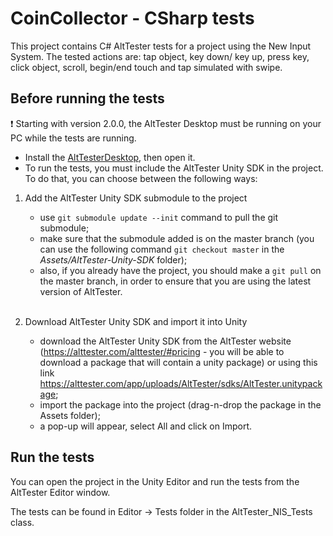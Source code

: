 # CoinCollector - CSharp tests

This project contains C# AltTester tests for a project using the New Input System.
The tested actions are: tap object, key down/ key up, press key, click object, scroll, begin/end touch and tap simulated with swipe.

## Before running the tests
❗ Starting with version 2.0.0, the AltTester Desktop must be running on your PC while the tests are running.

- Install the [AltTesterDesktop](https://alttester.com/app/uploads/AltTester/desktop/AltTesterDesktopPackageMac__v2.0.1.zip), then open it.
- To run the tests, you must include the AltTester Unity SDK in the project. To do that, you can choose between the following ways:
1. Add the AltTester Unity SDK submodule to the project
    - use ``git submodule update --init`` command to pull the git submodule;
    - make sure that the submodule added is on the master branch (you can use the following command ``git checkout master`` in the <i>Assets/AltTester-Unity-SDK</i> folder);
    - also, if you already have the project, you should make a ``git pull`` on the master branch, in order to ensure that you are using the latest version of AltTester.

    <br> 
2. Download AltTester Unity SDK and import it into Unity 
    - download the AltTester Unity SDK from the AltTester website (https://alttester.com/alttester/#pricing - you will be able to download a package that will contain a unity package) or using this link https://alttester.com/app/uploads/AltTester/sdks/AltTester.unitypackage;
    - import the package into the project (drag-n-drop the package in the Assets folder);
    - a pop-up will appear, select All and click on Import.

## Run the tests

You can open the project in the Unity Editor and run the tests from the AltTester Editor window.

The tests can be found in Editor -> Tests folder in the AltTester_NIS_Tests class.